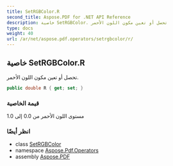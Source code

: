 ```yaml
---
title: SetRGBColor.R
second_title: Aspose.PDF for .NET API Reference
description: خاصية SetRGBColor. تحصل أو تعين مكون اللون الأحمر
type: docs
weight: 40
url: /ar/net/aspose.pdf.operators/setrgbcolor/r/
---
```

## خاصية SetRGBColor.R

تحصل أو تعين مكون اللون الأحمر.

```csharp
public double R { get; set; }
```

### قيمة الخاصية

مستوى اللون الأحمر من 0.0 إلى 1.0

### انظر أيضًا

* class [SetRGBColor](../)
* namespace [Aspose.Pdf.Operators](../../../aspose.pdf.operators/)
* assembly [Aspose.PDF](../../../)